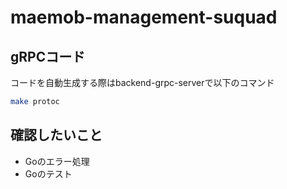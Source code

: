 # maemob-management-suquad

## gRPCコード

コードを自動生成する際はbackend-grpc-serverで以下のコマンド

```zsh
make protoc
```

## 確認したいこと

- Goのエラー処理
- Goのテスト
